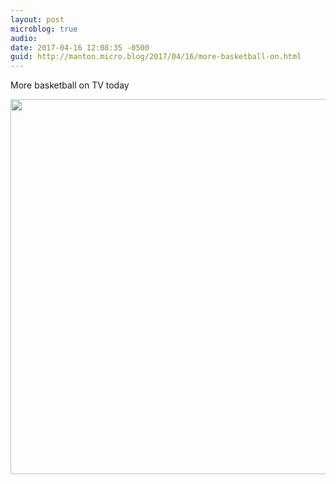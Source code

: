 ```yaml
---
layout: post
microblog: true
audio: 
date: 2017-04-16 12:08:35 -0500
guid: http://manton.micro.blog/2017/04/16/more-basketball-on.html
---
```

More basketball on TV today

<img src="http://manton.micro.blog/uploads/2018/1f4ab6938d.jpg" width="600" height="600" />
